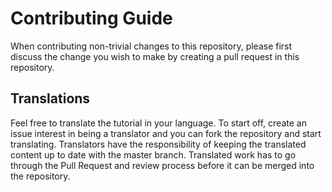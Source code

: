 # Contributing Guide

When contributing non-trivial changes to this repository, please first discuss the change you wish to make by creating a pull request in this repository.

## Translations

Feel free to translate the tutorial in your language. To start off, create an issue interest in being a translator and you can fork the repository and start translating. Translators have the responsibility of keeping the translated content up to date with the master branch. Translated work has to go through the Pull Request and review process before it can be merged into the repository.
